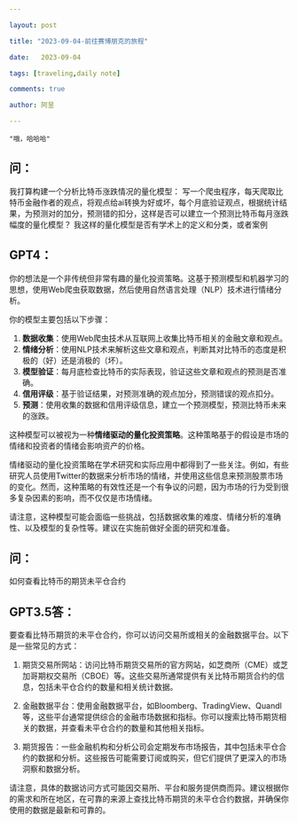 ```yaml
---

layout: post

title: "2023-09-04-前往赛博朋克的旅程"

date:   2023-09-04

tags: [traveling,daily note]

comments: true

author: 阿昱

---
```


    "哦，哈哈哈"

## 问：
我打算构建一个分析比特币涨跌情况的量化模型：
写一个爬虫程序，每天爬取比特币金融作者的观点，将观点给ai转换为好或坏，每个月底验证观点，根据统计结果，为预测对的加分，预测错的扣分，这样是否可以建立一个预测比特币每月涨跌幅度的量化模型？
我这样的量化模型是否有学术上的定义和分类，或者案例
## GPT4：
你的想法是一个非传统但非常有趣的量化投资策略。这基于预测模型和机器学习的思想，使用Web爬虫获取数据，然后使用自然语言处理（NLP）技术进行情绪分析。

你的模型主要包括以下步骤：

1. **数据收集**：使用Web爬虫技术从互联网上收集比特币相关的金融文章和观点。
2. **情绪分析**：使用NLP技术来解析这些文章和观点，判断其对比特币的态度是积极的（好）还是消极的（坏）。
3. **模型验证**：每月底检查比特币的实际表现，验证这些文章和观点的预测是否准确。
4. **信用评级**：基于验证结果，对预测准确的观点加分，预测错误的观点扣分。
5. **预测**：使用收集的数据和信用评级信息，建立一个预测模型，预测比特币未来的涨跌。

这种模型可以被视为一种**情绪驱动的量化投资策略**。这种策略基于的假设是市场的情绪和投资者的情绪会影响资产的价格。

情绪驱动的量化投资策略在学术研究和实际应用中都得到了一些关注。例如，有些研究人员使用Twitter的数据来分析市场的情绪，并使用这些信息来预测股票市场的变化。然而，这种策略的有效性还是一个有争议的问题，因为市场的行为受到很多复杂因素的影响，而不仅仅是市场情绪。

请注意，这种模型可能会面临一些挑战，包括数据收集的难度、情绪分析的准确性、以及模型的复杂性等。建议在实施前做好全面的研究和准备。

## 问：
如何查看比特币的期货未平仓合约
## GPT3.5答：
要查看比特币期货的未平仓合约，你可以访问交易所或相关的金融数据平台。以下是一些常见的方式：

1. 期货交易所网站：访问比特币期货交易所的官方网站，如芝商所（CME）或芝加哥期权交易所（CBOE）等。这些交易所通常提供有关比特币期货合约的信息，包括未平仓合约的数量和相关统计数据。

2. 金融数据平台：使用金融数据平台，如Bloomberg、TradingView、Quandl等，这些平台通常提供综合的金融市场数据和指标。你可以搜索比特币期货相关的数据，并查看未平仓合约的数量和其他相关指标。

3. 期货报告：一些金融机构和分析公司会定期发布市场报告，其中包括未平仓合约的数据和分析。这些报告可能需要订阅或购买，但它们提供了更深入的市场洞察和数据分析。

请注意，具体的数据访问方式可能因交易所、平台和服务提供商而异。建议根据你的需求和所在地区，在可靠的来源上查找比特币期货的未平仓合约数据，并确保你使用的数据是最新和可靠的。
